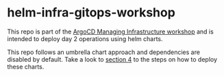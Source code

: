 
# helm-infra-gitops-workshop

This repo is part of the [ArgoCD Managing Infrastructure workshop](https://romerobu.github.io/manual-workshop-infra/manual-workshop-infra/index.html) and is intended to deploy day 2 operations using helm charts. 

This repo follows an umbrella chart approach and dependencies are disabled by default. Take a look to [section 4](https://romerobu.github.io/manual-workshop-infra/manual-workshop-infra/04-day2-config.html#daytwooperations) to the steps on how to deploy these charts.
